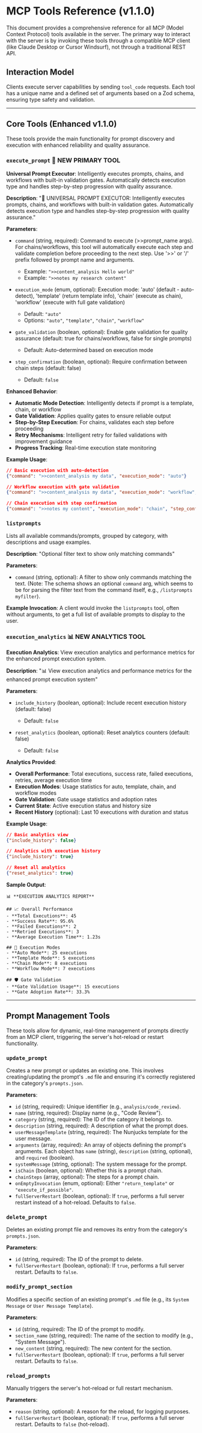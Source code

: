 # MCP Tools Reference (v1.1.0)

This document provides a comprehensive reference for all MCP (Model Context Protocol) tools available in the server. The primary way to interact with the server is by invoking these tools through a compatible MCP client (like Claude Desktop or Cursor Windsurf), not through a traditional REST API.

## Interaction Model

Clients execute server capabilities by sending `tool_code` requests. Each tool has a unique name and a defined set of arguments based on a Zod schema, ensuring type safety and validation.

---

## Core Tools (Enhanced v1.1.0)

These tools provide the main functionality for prompt discovery and execution with enhanced reliability and quality assurance.

### `execute_prompt` 🎯 **NEW PRIMARY TOOL**

**Universal Prompt Executor**: Intelligently executes prompts, chains, and workflows with built-in validation gates. Automatically detects execution type and handles step-by-step progression with quality assurance.

**Description**: "🎯 UNIVERSAL PROMPT EXECUTOR: Intelligently executes prompts, chains, and workflows with built-in validation gates. Automatically detects execution type and handles step-by-step progression with quality assurance."

**Parameters**:

- `command` (string, required): Command to execute (>>prompt_name args). For chains/workflows, this tool will automatically execute each step and validate completion before proceeding to the next step. Use '>>' or '/' prefix followed by prompt name and arguments.
  - Example: `">>content_analysis Hello world"`
  - Example: `">>notes my research content"`

- `execution_mode` (enum, optional): Execution mode: 'auto' (default - auto-detect), 'template' (return template info), 'chain' (execute as chain), 'workflow' (execute with full gate validation)
  - Default: `"auto"`
  - Options: `"auto"`, `"template"`, `"chain"`, `"workflow"`

- `gate_validation` (boolean, optional): Enable gate validation for quality assurance (default: true for chains/workflows, false for single prompts)
  - Default: Auto-determined based on execution mode

- `step_confirmation` (boolean, optional): Require confirmation between chain steps (default: false)
  - Default: `false`

**Enhanced Behavior**:

- **Automatic Mode Detection**: Intelligently detects if prompt is a template, chain, or workflow
- **Gate Validation**: Applies quality gates to ensure reliable output
- **Step-by-Step Execution**: For chains, validates each step before proceeding
- **Retry Mechanisms**: Intelligent retry for failed validations with improvement guidance
- **Progress Tracking**: Real-time execution state monitoring

**Example Usage**:
```json
// Basic execution with auto-detection
{"command": ">>content_analysis my data", "execution_mode": "auto"}

// Workflow execution with gate validation
{"command": ">>content_analysis my data", "execution_mode": "workflow", "gate_validation": true}

// Chain execution with step confirmation
{"command": ">>notes my content", "execution_mode": "chain", "step_confirmation": true}
```


### `listprompts`

Lists all available commands/prompts, grouped by category, with descriptions and usage examples.

**Description**: "Optional filter text to show only matching commands"

**Parameters**:

- `command` (string, optional): A filter to show only commands matching the text. (Note: The schema shows an optional `command` arg, which seems to be for parsing the filter text from the command itself, e.g., `/listprompts myfilter`).

**Example Invocation**: A client would invoke the `listprompts` tool, often without arguments, to get a full list of available prompts to display to the user.

### `execution_analytics` 📊 **NEW ANALYTICS TOOL**

**Execution Analytics**: View execution analytics and performance metrics for the enhanced prompt execution system.

**Description**: "📊 View execution analytics and performance metrics for the enhanced prompt execution system"

**Parameters**:

- `include_history` (boolean, optional): Include recent execution history (default: false)
  - Default: `false`

- `reset_analytics` (boolean, optional): Reset analytics counters (default: false)
  - Default: `false`

**Analytics Provided**:

- **Overall Performance**: Total executions, success rate, failed executions, retries, average execution time
- **Execution Modes**: Usage statistics for auto, template, chain, and workflow modes
- **Gate Validation**: Gate usage statistics and adoption rates
- **Current State**: Active execution status and history size
- **Recent History** (optional): Last 10 executions with duration and status

**Example Usage**:
```json
// Basic analytics view
{"include_history": false}

// Analytics with execution history
{"include_history": true}

// Reset all analytics
{"reset_analytics": true}
```

**Sample Output**:
```
📊 **EXECUTION ANALYTICS REPORT**

## 📈 Overall Performance
- **Total Executions**: 45
- **Success Rate**: 95.6%
- **Failed Executions**: 2
- **Retried Executions**: 3
- **Average Execution Time**: 1.23s

## 🎯 Execution Modes
- **Auto Mode**: 25 executions
- **Template Mode**: 5 executions
- **Chain Mode**: 8 executions
- **Workflow Mode**: 7 executions

## 🛡️ Gate Validation
- **Gate Validation Usage**: 15 executions
- **Gate Adoption Rate**: 33.3%
```

---

## Prompt Management Tools

These tools allow for dynamic, real-time management of prompts directly from an MCP client, triggering the server's hot-reload or restart functionality.

### `update_prompt`

Creates a new prompt or updates an existing one. This involves creating/updating the prompt's `.md` file and ensuring it's correctly registered in the category's `prompts.json`.

**Parameters**:

- `id` (string, required): Unique identifier (e.g., `analysis/code_review`).
- `name` (string, required): Display name (e.g., "Code Review").
- `category` (string, required): The ID of the category it belongs to.
- `description` (string, required): A description of what the prompt does.
- `userMessageTemplate` (string, required): The Nunjucks template for the user message.
- `arguments` (array, required): An array of objects defining the prompt's arguments. Each object has `name` (string), `description` (string, optional), and `required` (boolean).
- `systemMessage` (string, optional): The system message for the prompt.
- `isChain` (boolean, optional): Whether this is a prompt chain.
- `chainSteps` (array, optional): The steps for a prompt chain.
- `onEmptyInvocation` (enum, optional): Either `"return_template"` or `"execute_if_possible"`.
- `fullServerRestart` (boolean, optional): If `true`, performs a full server restart instead of a hot-reload. Defaults to `false`.

### `delete_prompt`

Deletes an existing prompt file and removes its entry from the category's `prompts.json`.

**Parameters**:

- `id` (string, required): The ID of the prompt to delete.
- `fullServerRestart` (boolean, optional): If `true`, performs a full server restart. Defaults to `false`.

### `modify_prompt_section`

Modifies a specific section of an existing prompt's `.md` file (e.g., its `System Message` or `User Message Template`).

**Parameters**:

- `id` (string, required): The ID of the prompt to modify.
- `section_name` (string, required): The name of the section to modify (e.g., "System Message").
- `new_content` (string, required): The new content for the section.
- `fullServerRestart` (boolean, optional): If `true`, performs a full server restart. Defaults to `false`.

### `reload_prompts`

Manually triggers the server's hot-reload or full restart mechanism.

**Parameters**:

- `reason` (string, optional): A reason for the reload, for logging purposes.
- `fullServerRestart` (boolean, optional): If `true`, performs a full server restart. Defaults to `false` (hot-reload).
